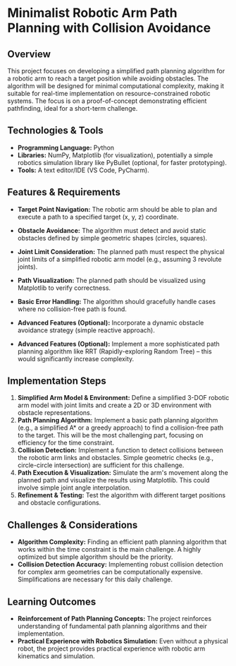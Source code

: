 # Minimalist Robotic Arm Path Planning with Collision Avoidance

## Overview

This project focuses on developing a simplified path planning algorithm for a robotic arm to reach a target position while avoiding obstacles. The algorithm will be designed for minimal computational complexity, making it suitable for real-time implementation on resource-constrained robotic systems.  The focus is on a proof-of-concept demonstrating efficient pathfinding, ideal for a short-term challenge.

## Technologies & Tools

* **Programming Language:** Python
* **Libraries:** NumPy, Matplotlib (for visualization), potentially a simple robotics simulation library like PyBullet (optional, for faster prototyping).
* **Tools:**  A text editor/IDE (VS Code, PyCharm).

## Features & Requirements

- **Target Point Navigation:** The robotic arm should be able to plan and execute a path to a specified target (x, y, z) coordinate.
- **Obstacle Avoidance:** The algorithm must detect and avoid static obstacles defined by simple geometric shapes (circles, squares).
- **Joint Limit Consideration:** The planned path must respect the physical joint limits of a simplified robotic arm model (e.g., assuming 3 revolute joints).
- **Path Visualization:**  The planned path should be visualized using Matplotlib to verify correctness.
- **Basic Error Handling:**  The algorithm should gracefully handle cases where no collision-free path is found.

- **Advanced Features (Optional):**  Incorporate a dynamic obstacle avoidance strategy (simple reactive approach).
- **Advanced Features (Optional):** Implement a more sophisticated path planning algorithm like RRT (Rapidly-exploring Random Tree) –  this would significantly increase complexity.


## Implementation Steps

1. **Simplified Arm Model & Environment:** Define a simplified 3-DOF robotic arm model with joint limits and create a 2D or 3D environment with obstacle representations.
2. **Path Planning Algorithm:** Implement a basic path planning algorithm (e.g., a simplified A* or a greedy approach) to find a collision-free path to the target. This will be the most challenging part, focusing on efficiency for the time constraint.
3. **Collision Detection:** Implement a function to detect collisions between the robotic arm links and obstacles.  Simple geometric checks (e.g., circle-circle intersection) are sufficient for this challenge.
4. **Path Execution & Visualization:** Simulate the arm's movement along the planned path and visualize the results using Matplotlib. This could involve simple joint angle interpolation.
5. **Refinement & Testing:** Test the algorithm with different target positions and obstacle configurations.


## Challenges & Considerations

- **Algorithm Complexity:**  Finding an efficient path planning algorithm that works within the time constraint is the main challenge.  A highly optimized but simple algorithm should be the priority.
- **Collision Detection Accuracy:** Implementing robust collision detection for complex arm geometries can be computationally expensive. Simplifications are necessary for this daily challenge.


## Learning Outcomes

- **Reinforcement of Path Planning Concepts:** The project reinforces understanding of fundamental path planning algorithms and their implementation.
- **Practical Experience with Robotics Simulation:**  Even without a physical robot, the project provides practical experience with robotic arm kinematics and simulation.


